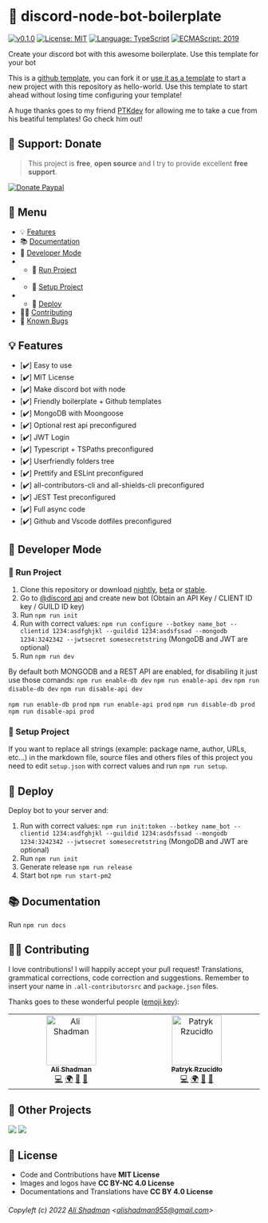 # 🤖 discord-node-bot-boilerplate

<!-- all-shields/header-badges:START -->

[![v0.1.0](https://img.shields.io/badge/version-v0.1.0-lightgray.svg?style=flat&logo=)](https://github.com/alishd-boilerplate/discord-node-bot-boilerplate/blob/main/CHANGELOG.md) [![License: MIT](https://img.shields.io/badge/license-MIT-brightgreen.svg?style=flat&logo=license)](https://github.com/alishd-boilerplate/discord-node-bot-boilerplate/blob/main/LICENSE.md) [![Language: TypeScript](https://img.shields.io/badge/language-typescript-blue.svg?style=flat&logo=typescript)](https://www.typescriptlang.org/) [![ECMAScript: 2019](https://img.shields.io/badge/ES-9-F7DF1E.svg?style=flat&logo=javascript)](https://github.com/tc39/ecma262)

<!-- all-shields/header-badges:END -->

Create your discord bot with this awesome boilerplate. Use this template for your bot

This is a [github template](https://github.blog/2019-06-06-generate-new-repositories-with-repository-templates/), you can fork it or [use it as a template](https://github.com/alishd-boilerplate/discord-node-bot-boilerplate/generate) to start a new project with this repository as hello-world. Use this template to start ahead without losing time configuring your template!

A huge thanks goes to my friend [PTKdev](https://github.com/PTKdev) for allowing me to take a cue from his beatiful templates! Go check him out!

## 🎁 Support: Donate

> This project is **free**, **open source** and I try to provide excellent **free support**.

<!-- all-shields/sponsors-badges:START -->

[![Donate Paypal](https://img.shields.io/badge/donate-paypal-005EA6.svg?style=for-the-badge&logo=paypal)](https://www.paypal.me/alishadman95)

<!-- all-shields/sponsors-badges:END -->

## 📎 Menu

-   💡 [Features](#-features)
-   📚 [Documentation](#-documentation)
-   🔨 [Developer Mode](#-developer-mode)
-   -   🏁 [Run Project](#-run-project)
-   -   💾 [Setup Project](#-setup-project)
-   -   🚀 [Deploy](#-deploy)
-   👨‍💻 [Contributing](#-contributing)
-   🐛 [Known Bugs](https://github.com/alishd-boilerplate/discord-node-bot-boilerplate/issues?q=is%3Aopen+is%3Aissue+label%3Abug)

## 💡 Features

-   [✔️] Easy to use
-   [✔️] MIT License
-   [✔️] Make discord bot with node
-   [✔️] Friendly boilerplate + Github templates
-   [✔️] MongoDB with Moongoose
-   [✔️] Optional rest api preconfigured
-   [✔️] JWT Login
-   [✔️] Typescript + TSPaths preconfigured
-   [✔️] Userfriendly folders tree
-   [✔️] Prettify and ESLint preconfigured
-   [✔️] all-contributors-cli and all-shields-cli preconfigured
-   [✔️] JEST Test preconfigured
-   [✔️] Full async code
-   [✔️] Github and Vscode dotfiles preconfigured

## 🔨 Developer Mode

### 🏁 Run Project

1. Clone this repository or download [nightly](https://github.com/alishd-boilerplate/discord-node-bot-boilerplate/archive/nightly.zip), [beta](https://github.com/alishd-boilerplate/discord-node-bot-boilerplate/archive/beta.zip) or [stable](https://github.com/alishd-boilerplate/discord-node-bot-boilerplate/archive/main.zip).
2. Go to [@discord api](https://discord.com/developers/applications) and create new bot (Obtain an API Key / CLIENT ID key / GUILD ID key)
3. Run `npm run init`
4. Run with correct values: `npm run configure --botkey name_bot --clientid 1234:asdfghjkl --guildid 1234:asdsfssad --mongodb 1234:3242342 --jwtsecret somesecretstring` (MongoDB and JWT are optional)
5. Run `npm run dev`

By default both MONGODB and a REST API are enabled, for disabiling it just use those comands:
`npm run enable-db dev`
`npm run enable-api dev`
`npm run disable-db dev`
`npm run disable-api dev`

`npm run enable-db prod`
`npm run enable-api prod`
`npm run disable-db prod`
`npm run disable-api prod`

### 💾 Setup Project

If you want to replace all strings (example: package name, author, URLs, etc...) in the markdown file, source files and others files of this project you need to edit `setup.json` with correct values and run `npm run setup`.

## 🚀 Deploy

Deploy bot to your server and:

1. Run with correct values: `npm run init:token --botkey name_bot --clientid 1234:asdfghjkl --guildid 1234:asdsfssad --mongodb 1234:3242342 --jwtsecret somesecretstring` (MongoDB and JWT are optional)
2. Run `npm run init`
3. Generate release `npm run release`
4. Start bot `npm run start-pm2`

## 📚 Documentation

Run `npm run docs`

## 👨‍💻 Contributing

I love contributions! I will happily accept your pull request! Translations, grammatical corrections, code correction and suggestions. Remember to insert your name in `.all-contributorsrc` and `package.json` files.

Thanks goes to these wonderful people ([emoji key](https://allcontributors.org/docs/en/emoji-key)):

<!-- ALL-CONTRIBUTORS-LIST:START -->
<!-- prettier-ignore-start -->
<!-- markdownlint-disable -->
<table>
  <tbody>
    <tr>
      <td align="center" valign="top" width="16.66%"><a href="https://alishd.dev"><img src="https://avatars.githubusercontent.com/u/50172746?s=400&u=c681fbe46cb0e3a866b3d19bdd2a96bfb21c7144&v=4?s=100" width="100px;" alt="Ali Shadman"/><br /><sub><b>Ali Shadman</b></sub></a><br /><a href="https://github.com/alishadman95/alishd-boilerplate/discord-node-bot-boilerplate/commits?author=alishd" title="Code">💻</a> <a href="#translation-alishd" title="Translation">🌍</a> <a href="https://github.com/alishadman95/alishd-boilerplate/discord-node-bot-boilerplate/commits?author=alishd" title="Documentation">📖</a> <a href="https://github.com/alishadman95/alishd-boilerplate/discord-node-bot-boilerplate/issues?q=author%3Aalishd" title="Bug reports">🐛</a></td>
      <td align="center" valign="top" width="16.66%"><a href="https://ptk.dev"><img src="https://avatars1.githubusercontent.com/u/442844?v=4?s=100" width="100px;" alt="Patryk Rzucidło"/><br /><sub><b>Patryk Rzucidło</b></sub></a><br /><a href="https://github.com/alishadman95/alishd-boilerplate/discord-node-bot-boilerplate/commits?author=ptkdev" title="Code">💻</a> <a href="#translation-ptkdev" title="Translation">🌍</a> <a href="https://github.com/alishadman95/alishd-boilerplate/discord-node-bot-boilerplate/commits?author=ptkdev" title="Documentation">📖</a> <a href="https://github.com/alishadman95/alishd-boilerplate/discord-node-bot-boilerplate/issues?q=author%3Aptkdev" title="Bug reports">🐛</a></td>
    </tr>
  </tbody>
</table>

<!-- markdownlint-restore -->
<!-- prettier-ignore-end -->

<!-- ALL-CONTRIBUTORS-LIST:END -->

## 🦄 Other Projects

<!-- all-shields/projects-badges1:START -->

[![](https://img.shields.io/badge/%F0%9F%8E%A8%20God%20bot-BOT-f1c40f.svg?style=flat&logo=)](https://github.com/alishadman95/godbot) [![](https://img.shields.io/badge/%F0%9F%91%94%20Boilerplate-BOT-f368e0.svg?style=flat&logo=)](https://github.com/alishd-boilerplate?q=bot)

<!-- all-shields/projects-badges1:END -->

## 💫 License

-   Code and Contributions have **MIT License**
-   Images and logos have **CC BY-NC 4.0 License**
-   Documentations and Translations have **CC BY 4.0 License**

###### Copyleft (c) 2022 [Ali Shadman](https://alishd.dev) <[alishadman955@gmail.com](mailto:alishadman955@gmail.com)>
